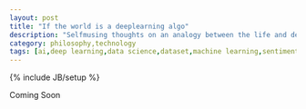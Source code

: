 ```yaml
---
layout: post
title: "If the world is a deeplearning algo"
description: "Selfmusing thoughts on an analogy between the life and deeplearning"
category: philosophy,technology
tags: [ai,deep learning,data science,dataset,machine learning,sentiment analysis]
---
```

{% include JB/setup %}

Coming Soon
